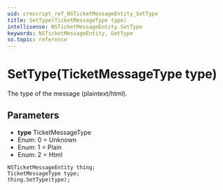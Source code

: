 ```yaml
---
uid: crmscript_ref_NSTicketMessageEntity_SetType
title: SetType(TicketMessageType type)
intellisense: NSTicketMessageEntity.SetType
keywords: NSTicketMessageEntity, GetType
so.topic: reference
---
```


# SetType(TicketMessageType type)

The type of the message (plaintext/html).

## Parameters

* **type** TicketMessageType
* Enum: 0 = Unknown
* Enum: 1 = Plain
* Enum: 2 = Html

```crmscript
NSTicketMessageEntity thing;
TicketMessageType type;
thing.SetType(type);
```

